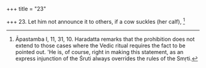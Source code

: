 +++
title = "23"

+++
23. Let him not announce it to others, if a cow suckles (her calf), [^19] 


[^19]:  Āpastamba I, 11, 31, 10. Haradatta remarks that the prohibition does not extend to those cases where the Vedic ritual requires the fact to be pointed out. 'He is, of course, right in making this statement, as an express injunction of the Śruti always overrides the rules of the Smṛti.
